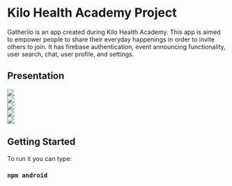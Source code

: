 
# Kilo Health Academy Project

Gatherilo is an app created during Kilo Health Academy. 
This app is aimed to empower people to share their everyday happenings in order to invite others to join. 
It has firebase authentication, event announcing functionality, user search, chat, user profile, and settings.

## Presentation 

![](https://user-images.githubusercontent.com/54981869/132241210-61e72dd8-31b1-459e-a795-3d9312309ba9.gif)  
![](https://user-images.githubusercontent.com/54981869/132241216-f3064c87-fb1b-4a24-8e49-d676335e5637.gif)  
![](https://user-images.githubusercontent.com/54981869/132241235-70295f81-6927-4da4-9c02-9c7e39cd95a0.gif)  
![](https://user-images.githubusercontent.com/54981869/132241238-8f864462-68e5-4db1-8dcc-5e0c7499cce0.gif)  
![](https://user-images.githubusercontent.com/54981869/132241249-46ffc9ba-efff-425a-b73d-e494f76d4632.gif)   


## Getting Started 

To run it you can type:

### `npm android` 
 
